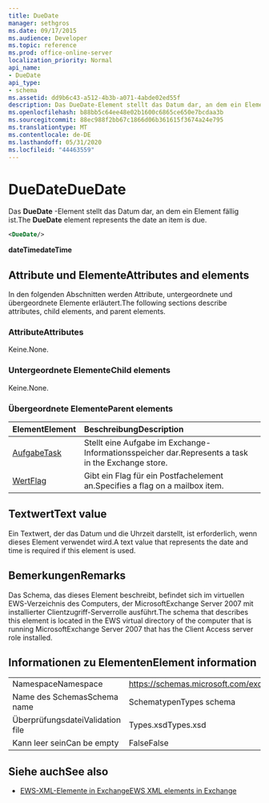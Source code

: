 ```yaml
---
title: DueDate
manager: sethgros
ms.date: 09/17/2015
ms.audience: Developer
ms.topic: reference
ms.prod: office-online-server
localization_priority: Normal
api_name:
- DueDate
api_type:
- schema
ms.assetid: dd9b6c43-a512-4b3b-a071-4abde02ed55f
description: Das DueDate-Element stellt das Datum dar, an dem ein Element fällig ist.
ms.openlocfilehash: b88bb5c64ee48e02b1600c6865ce650e7bcdaa3b
ms.sourcegitcommit: 88ec988f2bb67c1866d06b361615f3674a24e795
ms.translationtype: MT
ms.contentlocale: de-DE
ms.lasthandoff: 05/31/2020
ms.locfileid: "44463559"
---
```

# <a name="duedate"></a><span data-ttu-id="d6e2e-103">DueDate</span><span class="sxs-lookup"><span data-stu-id="d6e2e-103">DueDate</span></span>

<span data-ttu-id="d6e2e-104">Das **DueDate** -Element stellt das Datum dar, an dem ein Element fällig ist.</span><span class="sxs-lookup"><span data-stu-id="d6e2e-104">The **DueDate** element represents the date an item is due.</span></span> 
  
```xml
<DueDate/>
```

 <span data-ttu-id="d6e2e-105">**dateTime**</span><span class="sxs-lookup"><span data-stu-id="d6e2e-105">**dateTime**</span></span>
## <a name="attributes-and-elements"></a><span data-ttu-id="d6e2e-106">Attribute und Elemente</span><span class="sxs-lookup"><span data-stu-id="d6e2e-106">Attributes and elements</span></span>

<span data-ttu-id="d6e2e-107">In den folgenden Abschnitten werden Attribute, untergeordnete und übergeordnete Elemente erläutert.</span><span class="sxs-lookup"><span data-stu-id="d6e2e-107">The following sections describe attributes, child elements, and parent elements.</span></span>
  
### <a name="attributes"></a><span data-ttu-id="d6e2e-108">Attribute</span><span class="sxs-lookup"><span data-stu-id="d6e2e-108">Attributes</span></span>

<span data-ttu-id="d6e2e-109">Keine.</span><span class="sxs-lookup"><span data-stu-id="d6e2e-109">None.</span></span>
  
### <a name="child-elements"></a><span data-ttu-id="d6e2e-110">Untergeordnete Elemente</span><span class="sxs-lookup"><span data-stu-id="d6e2e-110">Child elements</span></span>

<span data-ttu-id="d6e2e-111">Keine.</span><span class="sxs-lookup"><span data-stu-id="d6e2e-111">None.</span></span>
  
### <a name="parent-elements"></a><span data-ttu-id="d6e2e-112">Übergeordnete Elemente</span><span class="sxs-lookup"><span data-stu-id="d6e2e-112">Parent elements</span></span>

|<span data-ttu-id="d6e2e-113">**Element**</span><span class="sxs-lookup"><span data-stu-id="d6e2e-113">**Element**</span></span>|<span data-ttu-id="d6e2e-114">**Beschreibung**</span><span class="sxs-lookup"><span data-stu-id="d6e2e-114">**Description**</span></span>|
|:-----|:-----|
|[<span data-ttu-id="d6e2e-115">Aufgabe</span><span class="sxs-lookup"><span data-stu-id="d6e2e-115">Task</span></span>](task.md) <br/> |<span data-ttu-id="d6e2e-116">Stellt eine Aufgabe im Exchange-Informationsspeicher dar.</span><span class="sxs-lookup"><span data-stu-id="d6e2e-116">Represents a task in the Exchange store.</span></span>  <br/> |
|[<span data-ttu-id="d6e2e-117">Wert</span><span class="sxs-lookup"><span data-stu-id="d6e2e-117">Flag</span></span>](flag.md) <br/> |<span data-ttu-id="d6e2e-118">Gibt ein Flag für ein Postfachelement an.</span><span class="sxs-lookup"><span data-stu-id="d6e2e-118">Specifies a flag on a mailbox item.</span></span>  <br/> |
   
## <a name="text-value"></a><span data-ttu-id="d6e2e-119">Textwert</span><span class="sxs-lookup"><span data-stu-id="d6e2e-119">Text value</span></span>

<span data-ttu-id="d6e2e-120">Ein Textwert, der das Datum und die Uhrzeit darstellt, ist erforderlich, wenn dieses Element verwendet wird.</span><span class="sxs-lookup"><span data-stu-id="d6e2e-120">A text value that represents the date and time is required if this element is used.</span></span>
  
## <a name="remarks"></a><span data-ttu-id="d6e2e-121">Bemerkungen</span><span class="sxs-lookup"><span data-stu-id="d6e2e-121">Remarks</span></span>

<span data-ttu-id="d6e2e-122">Das Schema, das dieses Element beschreibt, befindet sich im virtuellen EWS-Verzeichnis des Computers, der MicrosoftExchange Server 2007 mit installierter Clientzugriff-Serverrolle ausführt.</span><span class="sxs-lookup"><span data-stu-id="d6e2e-122">The schema that describes this element is located in the EWS virtual directory of the computer that is running MicrosoftExchange Server 2007 that has the Client Access server role installed.</span></span>
  
## <a name="element-information"></a><span data-ttu-id="d6e2e-123">Informationen zu Elementen</span><span class="sxs-lookup"><span data-stu-id="d6e2e-123">Element information</span></span>

|||
|:-----|:-----|
|<span data-ttu-id="d6e2e-124">Namespace</span><span class="sxs-lookup"><span data-stu-id="d6e2e-124">Namespace</span></span>  <br/> |https://schemas.microsoft.com/exchange/services/2006/types  <br/> |
|<span data-ttu-id="d6e2e-125">Name des Schemas</span><span class="sxs-lookup"><span data-stu-id="d6e2e-125">Schema name</span></span>  <br/> |<span data-ttu-id="d6e2e-126">Schematypen</span><span class="sxs-lookup"><span data-stu-id="d6e2e-126">Types schema</span></span>  <br/> |
|<span data-ttu-id="d6e2e-127">Überprüfungsdatei</span><span class="sxs-lookup"><span data-stu-id="d6e2e-127">Validation file</span></span>  <br/> |<span data-ttu-id="d6e2e-128">Types.xsd</span><span class="sxs-lookup"><span data-stu-id="d6e2e-128">Types.xsd</span></span>  <br/> |
|<span data-ttu-id="d6e2e-129">Kann leer sein</span><span class="sxs-lookup"><span data-stu-id="d6e2e-129">Can be empty</span></span>  <br/> |<span data-ttu-id="d6e2e-130">False</span><span class="sxs-lookup"><span data-stu-id="d6e2e-130">False</span></span>  <br/> |
   
## <a name="see-also"></a><span data-ttu-id="d6e2e-131">Siehe auch</span><span class="sxs-lookup"><span data-stu-id="d6e2e-131">See also</span></span>

- [<span data-ttu-id="d6e2e-132">EWS-XML-Elemente in Exchange</span><span class="sxs-lookup"><span data-stu-id="d6e2e-132">EWS XML elements in Exchange</span></span>](ews-xml-elements-in-exchange.md)

